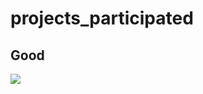 # projects_participated
## Good
![](https://github.com/jieli18/projects_participated/blob/main/circular_tracking.gif)

